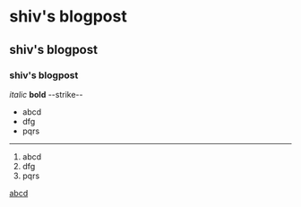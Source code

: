 # shiv's blogpost
## shiv's blogpost
### shiv's blogpost
*italic*
**bold**
--strike--

- abcd
- dfg
- pqrs

---

1. abcd
2. dfg
3. pqrs

[abcd](https://google.com)
